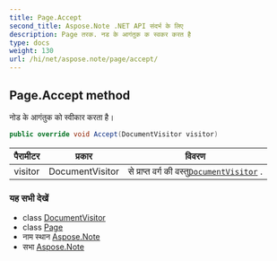 ```yaml
---
title: Page.Accept
second_title: Aspose.Note .NET API संदर्भ के लिए
description: Page तरक. नड के आगंतुक क स्वकर करत है
type: docs
weight: 130
url: /hi/net/aspose.note/page/accept/
---
```

## Page.Accept method

नोड के आगंतुक को स्वीकार करता है।

```csharp
public override void Accept(DocumentVisitor visitor)
```

| पैरामीटर | प्रकार | विवरण |
| --- | --- | --- |
| visitor | DocumentVisitor | से प्राप्त वर्ग की वस्तु[`DocumentVisitor`](../../documentvisitor/) . |

### यह सभी देखें

* class [DocumentVisitor](../../documentvisitor/)
* class [Page](../)
* नाम स्थान [Aspose.Note](../../page/)
* सभा [Aspose.Note](../../../)


